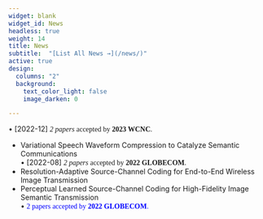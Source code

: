 ```yaml
---
widget: blank
widget_id: News
headless: true
weight: 14
title: News
subtitle:  "[List All News →](/news/)"
active: true
design:
  columns: "2"
  background:
    text_color_light: false
    image_darken: 0

---
```

• [2022-12] <font face=consolas> *2 papers* accepted by **2023 WCNC**.</font><br/>
  - Variational Speech Waveform Compression to Catalyze Semantic Communications <br/>
• [2022-08] <font face=consolas> *2 papers* accepted by **2022 GLOBECOM**.</font><br/>
  - Resolution-Adaptive Source-Channel Coding for End-to-End Wireless Image Transmission <br/>
  - Perceptual Learned Source-Channel Coding for High-Fidelity Image Semantic Transmission <br/>
• <font face=consolas color=blue>2 papers accepted by **2022 GLOBECOM**. </font><br/>

